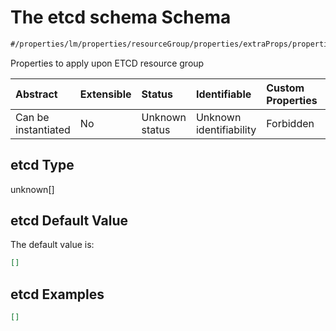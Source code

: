 # The etcd schema Schema

```txt
#/properties/lm/properties/resourceGroup/properties/extraProps/properties/etcd#/properties/lm/properties/resourceGroup/properties/extraProps/properties/etcd
```

Properties to apply upon ETCD resource group

| Abstract            | Extensible | Status         | Identifiable            | Custom Properties | Additional Properties | Access Restrictions | Defined In                                                        |
| :------------------ | :--------- | :------------- | :---------------------- | :---------------- | :-------------------- | :------------------ | :---------------------------------------------------------------- |
| Can be instantiated | No         | Unknown status | Unknown identifiability | Forbidden         | Allowed               | none                | [values.schema.json\*](values.schema.json "open original schema") |

## etcd Type

unknown\[]

## etcd Default Value

The default value is:

```json
[]
```

## etcd Examples

```json
[]
```
